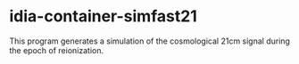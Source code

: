 # idia-container-simfast21
This program generates a simulation of the cosmological 21cm signal during the epoch of reionization.

